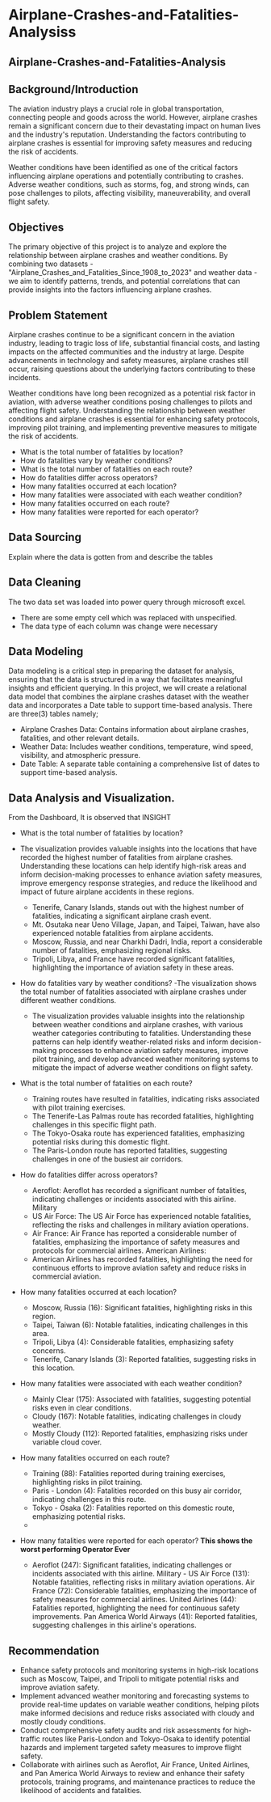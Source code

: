 # Airplane-Crashes-and-Fatalities-Analysiss
## Airplane-Crashes-and-Fatalities-Analysis

## Background/Introduction
The aviation industry plays a crucial role in global transportation, connecting people and goods across the world. However, airplane crashes remain a significant concern due to their devastating impact on human lives and the industry's reputation. Understanding the factors contributing to airplane crashes is essential for improving safety measures and reducing the risk of accidents.

Weather conditions have been identified as one of the critical factors influencing airplane operations and potentially contributing to crashes. Adverse weather conditions, such as storms, fog, and strong winds, can pose challenges to pilots, affecting visibility, maneuverability, and overall flight safety.
      

## Objectives
The primary objective of this project is to analyze and explore the relationship between airplane crashes and weather conditions. By combining two datasets - "Airplane_Crashes_and_Fatalities_Since_1908_to_2023" and weather data - we aim to identify patterns, trends, and potential correlations that can provide insights into the factors influencing airplane crashes.


## Problem Statement
Airplane crashes continue to be a significant concern in the aviation industry, leading to tragic loss of life, substantial financial costs, and lasting impacts on the affected communities and the industry at large. Despite advancements in technology and safety measures, airplane crashes still occur, raising questions about the underlying factors contributing to these incidents.

Weather conditions have long been recognized as a potential risk factor in aviation, with adverse weather conditions posing challenges to pilots and affecting flight safety. Understanding the relationship between weather conditions and airplane crashes is essential for enhancing safety protocols, improving pilot training, and implementing preventive measures to mitigate the risk of accidents.

- What is the total number of fatalities by location?
- How do fatalities vary by weather conditions?
- What is the total number of fatalities on each route?
- How do fatalities differ across operators?
- How many fatalities occurred at each location?
- How many fatalities were associated with each weather condition?
- How many fatalities occurred on each route?
- How many fatalities were reported for each operator?

## Data Sourcing
Explain where the data is gotten from and describe the tables 

## Data Cleaning
The two data set was loaded into power query through microsoft excel. 
- There are some empty cell which was replaced with unspecified.
- The data type of each column was change were necessary

## Data Modeling
Data modeling is a critical step in preparing the dataset for analysis, ensuring that the data is structured in a way that facilitates meaningful insights and efficient querying. In this project, we will create a relational data model that combines the airplane crashes dataset with the weather data and incorporates a Date table to support time-based analysis.
There are three(3) tables namely;
- Airplane Crashes Data: Contains information about airplane crashes, fatalities, and other relevant details.
- Weather Data: Includes weather conditions, temperature, wind speed, visibility, and atmospheric pressure.
- Date Table: A separate table containing a comprehensive list of dates to support time-based analysis.

## Data Analysis and Visualization.
From the Dashboard, It is observed that 
INSIGHT
- What is the total number of fatalities by location?
- The visualization provides valuable insights into the locations that have recorded the highest number of fatalities from airplane crashes. Understanding these locations can help identify high-risk areas and inform decision-making processes to enhance aviation safety measures, improve emergency response strategies, and reduce the likelihood and impact of future airplane accidents in these regions.
  - Tenerife, Canary Islands, stands out with the highest number of fatalities, indicating a significant airplane crash event.
  - Mt. Osutaka near Ueno Village, Japan, and Taipei, Taiwan, have also experienced notable fatalities from airplane accidents.
  - Moscow, Russia, and near Charkhi Dadri, India, report a considerable number of fatalities, emphasizing regional risks.
  - Tripoli, Libya, and France have recorded significant fatalities, highlighting the importance of aviation safety in these areas.
 
- How do fatalities vary by weather conditions?
-The visualization shows the total number of fatalities associated with airplane crashes under different weather conditions.
  - The visualization provides valuable insights into the relationship between weather conditions and airplane crashes, with various weather categories contributing to fatalities. Understanding these patterns can help identify weather-related risks and inform decision-making processes to enhance aviation safety measures, improve pilot training, and develop advanced weather monitoring systems to mitigate the impact of adverse weather conditions on flight safety.

- What is the total number of fatalities on each route?
  - Training routes have resulted in fatalities, indicating risks associated with pilot training exercises.
  - The Tenerife-Las Palmas route has recorded fatalities, highlighting challenges in this specific flight path.
  - The Tokyo-Osaka route has experienced fatalities, emphasizing potential risks during this domestic flight.
  - The Paris-London route has reported fatalities, suggesting challenges in one of the busiest air corridors.
     
- How do fatalities differ across operators?
  - Aeroflot: Aeroflot has recorded a significant number of fatalities, indicating challenges or incidents associated with this airline.
Military
  - US Air Force: The US Air Force has experienced notable fatalities, reflecting the risks and challenges in military aviation operations.
  - Air France: Air France has reported a considerable number of fatalities, emphasizing the importance of safety measures and protocols for commercial airlines.
American Airlines:
  - American Airlines has recorded fatalities, highlighting the need for continuous efforts to improve aviation safety and reduce risks in commercial aviation.

- How many fatalities occurred at each location?
  - Moscow, Russia (16): Significant fatalities, highlighting risks in this region.
  - Taipei, Taiwan (6): Notable fatalities, indicating challenges in this area.
  -  Tripoli, Libya (4): Considerable fatalities, emphasizing safety concerns.
  - Tenerife, Canary Islands (3): Reported fatalities, suggesting risks in this location.
        
- How many fatalities were associated with each weather condition?
  - Mainly Clear (175): Associated with fatalities, suggesting potential risks even in clear conditions.
  - Cloudy (167): Notable fatalities, indicating challenges in cloudy weather.  
  - Mostly Cloudy (112): Reported fatalities, emphasizing risks under variable cloud cover.
    
- How many fatalities occurred on each route?
  - Training (88): Fatalities reported during training exercises, highlighting risks in pilot training.
  - Paris - London (4): Fatalities recorded on this busy air corridor, indicating challenges in this route.
  -  Tokyo - Osaka (2): Fatalities reported on this domestic route, emphasizing potential risks.
  -  
- How many fatalities were reported for each operator?
  **This shows the worst performing Operator Ever**
  - Aeroflot (247): Significant fatalities, indicating challenges or incidents associated with this airline.
Military - US Air Force (131): Notable fatalities, reflecting risks in military aviation operations.
Air France (72): Considerable fatalities, emphasizing the importance of safety measures for commercial airlines.
United Airlines (44): Fatalities reported, highlighting the need for continuous safety improvements.
Pan America World Airways (41): Reported fatalities, suggesting challenges in this airline's operations.


 
 ## Recommendation
 - Enhance safety protocols and monitoring systems in high-risk locations such as Moscow, Taipei, and Tripoli to mitigate potential risks and improve aviation safety.
- Implement advanced weather monitoring and forecasting systems to provide real-time updates on variable weather conditions, helping pilots make informed decisions and reduce risks associated with cloudy and mostly cloudy conditions.
- Conduct comprehensive safety audits and risk assessments for high-traffic routes like Paris-London and Tokyo-Osaka to identify potential hazards and implement targeted safety measures to improve flight safety.
- Collaborate with airlines such as Aeroflot, Air France, United Airlines, and Pan America World Airways to review and enhance their safety protocols, training programs, and maintenance practices to reduce the likelihood of accidents and fatalities.









